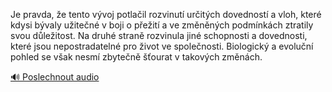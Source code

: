 
Je pravda, že tento vývoj potlačil rozvinutí určitých dovedností a vloh, které kdysi bývaly užitečné v boji o přežití a ve změněných podmínkách ztratily svou důležitost. Na druhé straně rozvinula jiné schopnosti a dovednosti, které jsou nepostradatelné pro život ve společnosti. Biologický a evoluční pohled se však nesmí zbytečně šťourat v takových změnách.

[🔊 Poslechnout audio](/data/7-paragraphs/audio/chapter_37/para_012-Je-pravda-e-tento-vvoj-potlail-rozvinut-urit.mp3)
